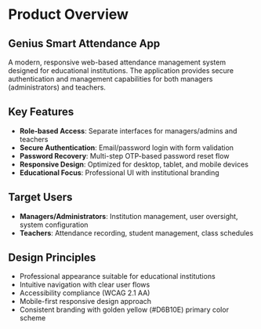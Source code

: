 # Product Overview

## Genius Smart Attendance App

A modern, responsive web-based attendance management system designed for educational institutions. The application provides secure authentication and management capabilities for both managers (administrators) and teachers.

## Key Features

- **Role-based Access**: Separate interfaces for managers/admins and teachers
- **Secure Authentication**: Email/password login with form validation
- **Password Recovery**: Multi-step OTP-based password reset flow
- **Responsive Design**: Optimized for desktop, tablet, and mobile devices
- **Educational Focus**: Professional UI with institutional branding

## Target Users

- **Managers/Administrators**: Institution management, user oversight, system configuration
- **Teachers**: Attendance recording, student management, class schedules

## Design Principles

- Professional appearance suitable for educational institutions
- Intuitive navigation with clear user flows
- Accessibility compliance (WCAG 2.1 AA)
- Mobile-first responsive design approach
- Consistent branding with golden yellow (#D6B10E) primary color scheme